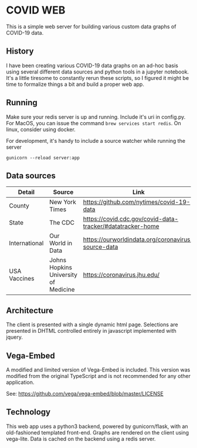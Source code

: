 # COVID WEB

This is a simple web server for building various custom data graphs of COVID-19 data.

## History

I have been creating various COVID-19 data graphs on an ad-hoc basis
using several different data sources and python tools in a jupyter notebook.
It's a little tiresome to constantly rerun these scripts, so I figured it
might be time to formalize things a bit and build a proper web app.

## Running

Make sure your redis server is up and running. Include it's uri in config.py.
For MacOS, you can issue the command ```brew services start redis```.
On linux, consider using docker.

For development, it's handy to include a source watcher while running the server
```
gunicorn --reload server:app
```

## Data sources

Detail | Source | Link
-- | -- | ---
County | New York Times | https://github.com/nytimes/covid-19-data
State | The CDC | https://covid.cdc.gov/covid-data-tracker/#datatracker-home
International | Our World in Data | https://ourworldindata.org/coronavirus-source-data
USA Vaccines | Johns Hopkins University of Medicine | https://coronavirus.jhu.edu/

## Architecture

The client is presented with a single dynamic html page. Selections are
presented in DHTML controlled entirely in javascript implemented with jquery.

## Vega-Embed

A modified and limited version of Vega-Embed is included. This version
was modified from the original TypeScript and is not recommended for
any other application.

See: https://github.com/vega/vega-embed/blob/master/LICENSE

## Technology

This web app uses a python3 backend, powered by gunicorn/flask, with an 
old-fashioned templated front-end. Graphs are rendered on the client using 
vega-lite. Data is cached on the backend using a redis server.